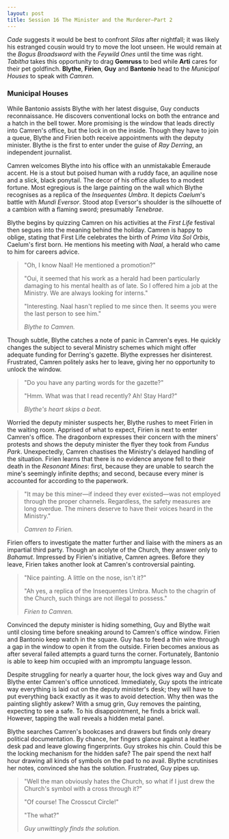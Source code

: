 ```yaml
---
layout: post
title: Session 16 The Minister and the Murderer—Part 2
---
```


*Cade* suggests it would be best to confront *Silas* after nightfall; it was likely his estranged cousin would try to move the loot unseen. He would remain at the *Bogus Broadsword* with the *Feywild Ones* until the time was right. *Tabitha* takes this opportunity to drag **Gomruss** to bed while **Arti** cares for their pet goldfinch. **Blythe**, **Firien**, **Guy** and **Bantonio** head to the *Municipal Houses* to speak with *Camren*.

### Municipal Houses

While Bantonio assists Blythe with her latest disguise, Guy conducts reconnaissance. He discovers conventional locks on both the entrance and a hatch in the bell tower. More promising is the window that leads directly into Camren's office, but the lock in on the inside. Though they have to join a queue, Blythe and Firien both receive appointments with the deputy minister. Blythe is the first to enter under the guise of *Ray Derring*, an independent journalist.

Camren welcomes Blythe into his office with an unmistakable Émeraude accent. He is a stout but poised human with a ruddy face, an aquiline nose and a slick, black ponytail. The decor of his office alludes to a modest fortune. Most egregious is the large painting on the wall which Blythe recognises as a replica of the *Insequentes Umbra*. It depicts *Caelum*'s battle with *Mundi Eversor*. Stood atop Eversor's shoulder is the silhouette of a cambion with a flaming sword; presumably *Tenebrae*.

Blythe begins by quizzing Camren on his activities at the *First Life* festival then segues into the meaning behind the holiday. Camren is happy to oblige, stating that First Life celebrates the birth of *Prima Vita Sol Orbis*, Caelum's first born. He mentions his meeting with *Naal*, a herald who came to him for careers advice.

> "Oh, I know Naal! He mentioned a promotion?"
>
> "Oui, it seemed that his work as a herald had been particularly damaging to his mental health as of late. So I offered him a job at the Ministry. We are always looking for interns."
>
> "Interesting. Naal hasn't replied to me since then. It seems you were the last person to see him."
>
> *Blythe to Camren.*

Though subtle, Blythe catches a note of panic in Camren's eyes. He quickly changes the subject to several Ministry schemes which might offer adequate funding for Derring's gazette. Blythe expresses her disinterest. Frustrated, Camren politely asks her to leave, giving her no opportunity to unlock the window.

> "Do you have any parting words for the gazette?"
>
> "Hmm. What was that I read recently? Ah! Stay Hard?"
>
> *Blythe's heart skips a beat.*

Worried the deputy minister suspects her, Blythe rushes to meet Firien in the waiting room. Apprised of what to expect, Firien is next to enter Camren's office. The dragonborn expresses their concern with the miners' protests and shows the deputy minister the flyer they took from *Fundus Park*. Unexpectedly, Camren chastises the Ministry's delayed handling of the situation. Firien learns that there is no evidence anyone fell to their death in the *Resonant Mines*: first, because they are unable to search the mine's seemingly infinite depths; and second, because every miner is accounted for according to the paperwork.

> "It may be this miner—if indeed they ever existed—was not employed through the proper channels. Regardless, the safety measures are long overdue. The miners deserve to have their voices heard in the Ministry."
>
> *Camren to Firien.*

Firien offers to investigate the matter further and liaise with the miners as an impartial third party. Though an acolyte of the Church, they answer only to *Bahamut*. Impressed by Firien's initiative, Camren agrees. Before they leave, Firien takes another look at Camren's controversial painting.

> "Nice painting. A little on the nose, isn't it?"
>
> "Ah yes, a replica of the Insequentes Umbra. Much to the chagrin of the Church, such things are not illegal to possess."
>
> *Firien to Camren.*

Convinced the deputy minister is hiding something, Guy and Blythe wait until closing time before sneaking around to Camren's office window. Firien and Bantonio keep watch in the square. Guy has to feed a thin wire through a gap in the window to open it from the outside. Firien becomes anxious as after several failed attempts a guard turns the corner. Fortunately, Bantonio is able to keep him occupied with an impromptu language lesson.

Despite struggling for nearly a quarter hour, the lock gives way and Guy and Blythe enter Camren's office unnoticed. Immediately, Guy spots the intricate way everything is laid out on the deputy minister's desk; they will have to put everything back exactly as it was to avoid detection. Why then was the painting slightly askew? With a smug grin, Guy removes the painting, expecting to see a safe. To his disappointment, he finds a brick wall. However, tapping the wall reveals a hidden metal panel.

Blythe searches Camren's bookcases and drawers but finds only dreary political documentation. By chance, her fingers glance against a leather desk pad and leave glowing fingerprints. Guy strokes his chin. Could this be the locking mechanism for the hidden safe? The pair spend the next half hour drawing all kinds of symbols on the pad to no avail. Blythe scrutinises her notes, convinced she has the solution. Frustrated, Guy pipes up.

> "Well the man obviously hates the Church, so what if I just drew the Church's symbol with a cross through it?"
>
> "Of course! The Crosscut Circle!"
>
> "The what?"
>
> *Guy unwittingly finds the solution.*
